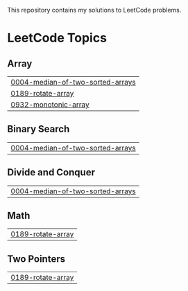 This repository contains my solutions to LeetCode problems.



<!---LeetCode Topics Start-->
# LeetCode Topics
## Array
|  |
| ------- |
| [0004-median-of-two-sorted-arrays](https://github.com/bansi1008/Leetcode/tree/master/0004-median-of-two-sorted-arrays) |
| [0189-rotate-array](https://github.com/bansi1008/Leetcode/tree/master/0189-rotate-array) |
| [0932-monotonic-array](https://github.com/bansi1008/Leetcode/tree/master/0932-monotonic-array) |
## Binary Search
|  |
| ------- |
| [0004-median-of-two-sorted-arrays](https://github.com/bansi1008/Leetcode/tree/master/0004-median-of-two-sorted-arrays) |
## Divide and Conquer
|  |
| ------- |
| [0004-median-of-two-sorted-arrays](https://github.com/bansi1008/Leetcode/tree/master/0004-median-of-two-sorted-arrays) |
## Math
|  |
| ------- |
| [0189-rotate-array](https://github.com/bansi1008/Leetcode/tree/master/0189-rotate-array) |
## Two Pointers
|  |
| ------- |
| [0189-rotate-array](https://github.com/bansi1008/Leetcode/tree/master/0189-rotate-array) |
<!---LeetCode Topics End-->